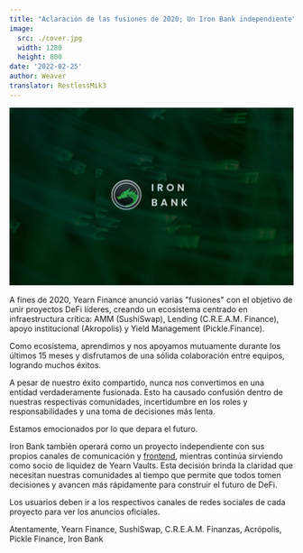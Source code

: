 ```yaml
---
title: "Aclaración de las fusiones de 2020; Un Iron Bank independiente"
image:
  src: ./cover.jpg
  width: 1280
  height: 800
date: '2022-02-25'
author: Weaver
translator: RestlessMik3
---
```


![](cover.jpg?w=800&h=450)

A fines de 2020, Yearn Finance anunció varias "fusiones" con el objetivo de unir proyectos DeFi líderes, creando un ecosistema centrado en infraestructura crítica: AMM (SushiSwap), Lending (C.R.E.A.M. Finance), apoyo institucional (Akropolis) y Yield Management (Pickle.Finance).

Como ecosistema, aprendimos y nos apoyamos mutuamente durante los últimos 15 meses y disfrutamos de una sólida colaboración entre equipos, logrando muchos éxitos.

A pesar de nuestro éxito compartido, nunca nos convertimos en una entidad verdaderamente fusionada. Esto ha causado confusión dentro de nuestras respectivas comunidades, incertidumbre en los roles y responsabilidades y una toma de decisiones más lenta.

Estamos emocionados por lo que depara el futuro.

Iron Bank también operará como un proyecto independiente con sus propios canales de comunicación y [frontend](https://app.ib.xyz/), mientras continúa sirviendo como socio de liquidez de Yearn Vaults. Esta decisión brinda la claridad que necesitan nuestras comunidades al tiempo que permite que todos tomen decisiones y avancen más rápidamente para construir el futuro de DeFi.

Los usuarios deben ir a los respectivos canales de redes sociales de cada proyecto para ver los anuncios oficiales.

Atentamente,
Yearn Finance, SushiSwap, C.R.E.A.M. Finanzas, Acrópolis, Pickle Finance, Iron Bank
